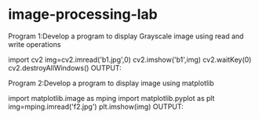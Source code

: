 # image-processing-lab
Program 1:Develop a program to display Grayscale image using read and write operations
   
   import cv2
   img=cv2.imread('b1.jpg',0)
   cv2.imshow('b1',img)
   cv2.waitKey(0)
   cv2.destroyAllWindows()
  OUTPUT:
  
Program 2:Develop a program to display image using matplotlib
  
  
  import matplotlib.image as mping
  import matplotlib.pyplot as plt
  img=mping.imread('f2.jpg')
  plt.imshow(img)
   OUTPUT:
